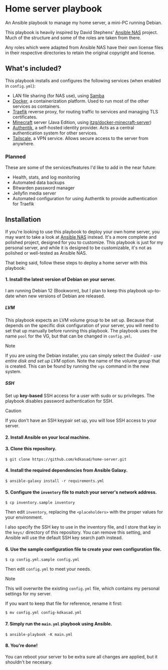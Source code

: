 # Home server playbook

An Ansible playbook to manage my home server,
a mini-PC running Debian.

This playbook is heavily inspired by David Stephens'
[Ansible NAS](https://ansible-nas.io) project.
Much of the structure and some of the roles are taken from there.

Any roles which were adapted from Ansible NAS have their own license files
in their respective directories to retain the original copyright and license.


## What's included?

This playbook installs and configures the following services
(when enabled in `config.yml`):

- LAN file sharing (for NAS use), using [Samba](https://www.samba.org/)
- [Docker](https://docker.io), a containerization platform.
  Used to run most of the other services as containers.
- [Traefik](https://traefik.io/traefik/) reverse proxy, for routing traffic to
  services and managing TLS certificates.
- [Minecraft](https://www.minecraft.net/en-us) server
  (Java Edition, using [itzg/docker-minecraft-server](https://github.com/itzg/docker-minecraft-server))
- [Authentik](https://goauthentik.io), a self-hosted identity provider.
  Acts as a central authentication system for other services.
- [Tailscale](https://tailscale.com), a VPN service.
  Allows secure access to the server from anywhere.

### Planned
These are some of the services/features I'd like to add in the near future:

 - Health, stats, and log monitoring
 - Automated data backups
 - Bitwarden password manager
 - Jellyfin media server
 - Automated configuration for using Authentik to provide authentication for Traefik


## Installation

If you're looking to use this playbook to deploy your own home server, you may
want to take a look at [Ansible NAS](https://ansible-nas.io) instead.
It's a more complete and polished project, designed for you to customize.
This playbook is just for my personal server,
and while it is designed to be customizable,
it's not as polished or well-tested as Ansible NAS.


That being said, follow these steps to deploy a home server with this playbook:

#### 1.  Install the latest version of Debian on your server.
I am running Debian 12 (Bookworm), but I plan to keep this playbook up-to-date
when new versions of Debian are released.

##### LVM
This playbook expects an LVM volume group to be set up.
Because that depends on the specific disk configuration of your server,
you will need to set that up manually before running this playbook.
The playbook uses the name `pool` for the VG, but that can be changed in `config.yml`.

> [!NOTE]
> If you are using the Debian installer, you can simply select the *Guided - use entire disk and set up LVM* option.
> Note the name of the volume group that is created.
> This can be found by running the `vgs` command in the new system.

##### SSH
Set up **key-based** SSH access for a user with sudo or su privileges.
The playbook disables password authentication for SSH.

> [!CAUTION]
> If you don't have an SSH keypair set up, you will lose SSH access to your server.

#### 2. Install Ansible on your local machine.

#### 3. Clone this repository.
```
$ git clone https://github.com/kdkasad/home-server.git
```

#### 4. Install the required dependencies from Ansible Galaxy.
```
$ ansible-galaxy install -r requirements.yml
```

#### 5. Configure the `inventory` file to match your server's network address.
```
$ cp inventory.sample inventory
```
Then edit `inventory`, replacing the `<placeholders>` with the proper values for your environment.

I also specify the SSH key to use in the inventory file,
and I store that key in the `keys/` directory of this repository.
You can remove this setting, and Ansible will use the default SSH key search path instead.

#### 6. Use the sample configuration file to create your own configuration file.
```
$ cp config.yml.sample config.yml
```
Then edit `config.yml` to meet your needs.

 > [!NOTE]
 > This will overwrite the existing `config.yml` file,
 > which contains my personal settings for my server.
 >
 > If you want to keep that file for reference,
 > rename it first:
 > ```
 > $ mv config.yml config-kdkasad.yml
 > ```

#### 7. Simply run the `main.yml` playbook using Ansible.
```
$ ansible-playbook -K main.yml
```

#### 8. You're done!
You can reboot your server to be extra sure all changes are applied,
but it shouldn't be necesary.
